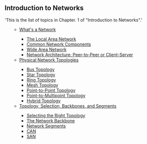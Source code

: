## Introduction to Networks
'This is the list of topics in Chapter. 1 of "Introduction to Networks".'

<ul>
    <ul>
        <li><a href="">What's a Network</a></li>
        <ul>
            <li><a href="">The Local Area Network</a></li>
            <li><a href="">Common Network Components</a></li>
            <li><a href="">Wide Area Network</a></li>
            <li><a href="">Network Architecture: Peer-to-Peer or Client-Server</a></li>
        </ul>
        <li><a href="">Physical Network Topologies</a></li>
        <ul>
            <li><a href="">Bus Topology</a></li>
            <li><a href="">Star Topology</a></li>
            <li><a href="">Ring Topology</a></li>
            <li><a href="">Mesh Topology</a></li>
            <li><a href="">Point-to-Point Topology</a></li>
            <li><a href="">Point-to-Multipoint Topology</a></li>
            <li><a href="">Hybrid Topology</a></li>
        </ul>
        <li><a href="">Topology, Selection, Backbones, and Segments</a></li>
        <ul>
            <li><a href="">Selecting the Right Topology</a></li>
            <li><a href="">The Network Backbone</a></li>
            <li><a href="">Network Segments</a></li>
            <li><a href="">CAN</a></li>
            <li><a href="">SAN</a></li>
        </ul>
    </ul>
</ul>
